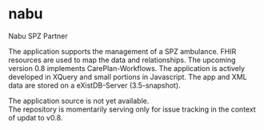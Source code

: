 # nabu
Nabu SPZ Partner

The application supports the management of a SPZ ambulance. FHIR resources are used to map the data and relationships.
The upcoming version 0.8 implements CarePlan-Workflows.
The application is actively developed in XQuery and small portions in Javascript. The app and XML data are stored on a eXistDB-Server (3.5-snapshot).

The application source is not yet available.  
The repository is momentarily serving only for issue tracking in the context of updat to v0.8.
